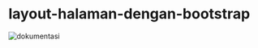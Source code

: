 # layout-halaman-dengan-bootstrap
![dokumentasi](https://user-images.githubusercontent.com/91766087/136665791-5f30828a-ae9b-4819-879a-7ba7bc7b785d.png)
